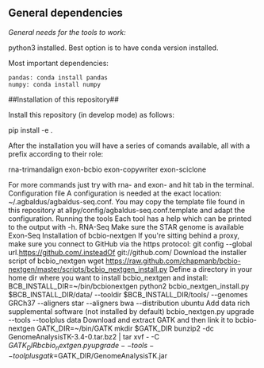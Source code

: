 ## General dependencies ##

*General needs for the tools to work:*

python3 installed. Best option is to have conda version installed.

Most important dependencies:

```
pandas: conda install pandas
numpy: conda install numpy

```

##Installation of this repository##

Install this repository (in develop mode) as follows:

pip install -e .

After the installation you will have a series of comands available, all with a prefix according to their role:

rna-trimandalign
exon-bcbio
exon-copywriter
exon-sciclone

For more commands just try with rna- and exon- and hit tab in the terminal.
Configuration file
A configuration is needed at the exact location: ~/.agbaldus/agbaldus-seq.conf. 
You may copy the template file found in this repository at allpy/config/agbaldus-seq.conf.template and adapt the configuration.
Running the tools
Each tool has a help which can be printed to the output with -h.
RNA-Seq
Make sure the STAR genome is available
Exon-Seq
Installation of bcbio-nextgen
If you're sitting behind a proxy, make sure you connect to GitHub via the https protocol:
git config --global url.https://github.com/.insteadOf git://github.com/
Download the installer script of bcbio_nextgen
wget https://raw.github.com/chapmanb/bcbio-nextgen/master/scripts/bcbio_nextgen_install.py
Define a directory in your home dir where you want to install bcbio_nextgen and install:
BCB_INSTALL_DIR=~/bin/bcbionextgen
python2 bcbio_nextgen_install.py $BCB_INSTALL_DIR/data/ --tooldir $BCB_INSTALL_DIR/tools/ --genomes GRCh37 --aligners star --aligners bwa --distribution ubuntu
Add data rich supplemental software (not installed by default)
bcbio_nextgen.py upgrade --tools --toolplus data
Download and extract GATK and then link it to bcbio-nextgen
GATK_DIR=~/bin/GATK
mkdir $GATK_DIR
bunzip2 -dc GenomeAnalysisTK-3.4-0.tar.bz2 | tar xvf - -C $GATK_DIR
bcbio_nextgen.py upgrade --tools --toolplus gatk=$GATK_DIR/GenomeAnalysisTK.jar

